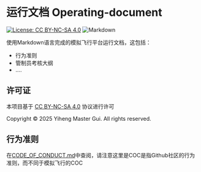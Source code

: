 # 运行文档 Operating-document

[![License: CC BY-NC-SA 4.0](https://img.shields.io/badge/License-CC%20BY--NC--SA%204.0-lightgrey.svg?style=for-the-badge)](https://creativecommons.org/licenses/by-nc-sa/4.0) ![Markdown](https://img.shields.io/badge/Markdown-000000?style=for-the-badge&logo=Markdown&logoColor=ffffff)

使用Markdown语言完成的模拟飞行平台运行文档，这包括：

- 行为准则
- 管制员考核大纲
- ....



## 许可证

本项目基于 [CC BY-NC-SA 4.0](https://creativecommons.org/licenses/by-nc-sa/4.0/deed.zh) 协议进行许可

Copyright © 2025 Yiheng Master Gui. All rights reserved.



## 行为准则

在[CODE_OF_CONDUCT.md](./CODE_OF_CONDUCT.md)中查阅，请注意这里是COC是指Github社区的行为准则，而不同于模拟飞行的COC

